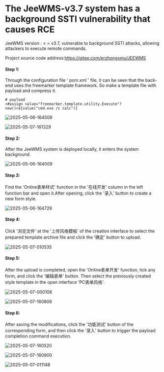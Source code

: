 # The JeeWMS-v3.7 system has a background SSTI vulnerability that causes RCE

  JeeWMS version : < = v3.7, vulnerable to background SSTI attacks, allowing attackers to execute remote commands.
  
  Project source code address:https://gitee.com/erzhongxmu/JEEWMS

#### Step 1:
  Through the configuration file ' pom.xml ' file, it can be seen that the back-end uses the freemarker template framework. So make a template file with payload and compress it.

```
# payload
<#assign value="freemarker.template.utility.Execute"?new()>${value("cmd.exe /c calc")}
```

![2025-05-06-164509](./src/img/2025-05-06-164509.png)

![2025-05-07-161329](./src/img/2025-05-07-161329.png)

#### Step 2:
  After the JeeWMS system is deployed locally, it enters the system background.

![2025-05-06-164009](./src/img/2025-05-06-164009.png)

#### Step 3:
  Find the 'Online表单样式' function in the '在线开发' column in the left function bar and open it.After opening, click the '录入' button to create a new form style.

![2025-05-06-164729](./src/img/2025-05-06-164729.png)

#### Step 4:
  Click '浏览文件' at the '上传风格模板' of the creation interface to select the prepared template archive file and click the '确定' button to upload.

![2025-05-07-010535](./src/img/2025-05-07-010535.png)

#### Step 5:
  After the upload is completed, open the 'Online表单开发' function, tick any form, and click the '编辑表单' button. Then select the previously created style template in the open interface 'PC表单风格'.

![2025-05-07-000106](./src/img/2025-05-07-160519.png)

![2025-05-07-160806](./src/img/2025-05-07-160806.png)

#### Step 6:
  After saving the modifications, click the '功能测试' button of the corresponding form, and then click the '录入' button to trigger the payload completion command execution.

![2025-05-07-160520](./src/img/2025-05-07-160520.png)

![2025-05-07-160900](./src/img/2025-05-07-160900.png)

![2025-05-07-011148](./src/img/2025-05-07-011148.png)

